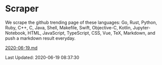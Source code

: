 # Scraper

We scrape the github trending page of these languages: Go, Rust, Python, Ruby, C++, C, Java, Shell, Makefile, Swift, Objective-C, Kotlin, Jupyter-Notebook, HTML, JavaScript, TypeScript, CSS, Vue, TeX, Markdown, and push a markdown result everyday.

[2020-06-19.md](https://github.com/yangwenmai/Scraper/blob/master/2020-06-19.md)

Last Updated: 2020-06-19 08:37:30
